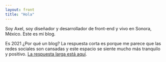 ```yaml
---
layout: front
title: "Hola"
---
```


Soy Axel, soy diseñador y desarrollador de front-end y vivo en Sonora, México. Este es mi blog.

Es 2021 ¿Por qué un blog? La respuesta corta es porque me parece que las redes sociales son cansadas y este espacio se siente mucho más tranquilo y positivo. [La respuesta larga está aquí](/2021/02/por-que-un-blog).
